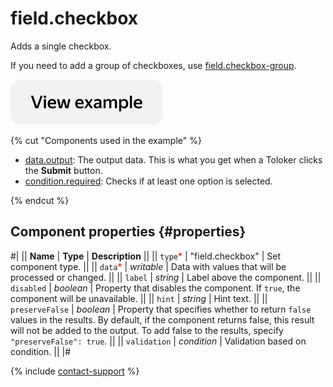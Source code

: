 # field.checkbox

Adds a single checkbox. 

If you need to add a group of checkboxes, use [field.checkbox-group](field.checkbox-group.md).

[![View example in the sandbox](../_images/buttons/view-example.svg)](https://ya.cc/t/xRm39MZ-47HsVq)

{% cut "Components used in the example" %}

- [data.output](../operations/work-with-data.md): The output data. This is what you get when a Toloker clicks the **Submit** button.
- [condition.required](condition.required.md): Checks if at least one option is selected.

{% endcut %}

## Component properties {#properties}

#|
|| **Name** | **Type** | **Description** ||
|| `type`<span style="color: red">\*</span> | "field.checkbox" | Set component type. ||
|| `data`<span style="color: red">\*</span> | _writable_ | Data with values that will be processed or changed. ||
|| `label` | _string_ | Label above the component. ||
|| `disabled` | _boolean_ | Property that disables the component. If `true`, the component will be unavailable. ||
|| `hint` | _string_ | Hint text. ||
|| `preserveFalse` | _boolean_ | Property that specifies whether to return `false` values in the results. By default, if the component returns false, this result will not be added to the output. To add false to the results, specify `"preserveFalse": true`. ||
|| `validation` | _condition_ | Validation based on condition. ||
|#

{% include [contact-support](../_includes/contact-support.md) %}
